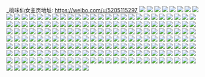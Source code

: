 _桃味仙女主页地址: https://weibo.com/u/5205115297 
![](https://wx4.sinaimg.cn/mw2000/005Gg8gxly1h93r359ogxj30u0140gv9.jpg) 
![](https://wx4.sinaimg.cn/mw2000/005Gg8gxly1h93r2z2s36j30u0140qc0.jpg) 
![](https://wx4.sinaimg.cn/mw2000/005Gg8gxly1h93r32dekwj30u01407e3.jpg) 
![](https://wx4.sinaimg.cn/mw2000/005Gg8gxly1h93r380qsbj30u01407c7.jpg) 
![](https://wx4.sinaimg.cn/mw2000/005Gg8gxly1h93r30i97rj30u0140wn7.jpg) 
![](https://wx4.sinaimg.cn/mw2000/005Gg8gxly1h93r2xcj4ij30u01404a6.jpg) 
![](https://wx4.sinaimg.cn/mw2000/005Gg8gxly1h93r33vvdoj30u0140qch.jpg) 
![](https://wx4.sinaimg.cn/mw2000/005Gg8gxly1h8xu2ofx4qj31400u0th6.jpg) 
![](https://wx4.sinaimg.cn/mw2000/005Gg8gxly1h8xu2q6uqrj30u0140wmu.jpg) 
![](https://wx4.sinaimg.cn/mw2000/005Gg8gxly1h8xu2w7a4uj31400u0n6a.jpg) 
![](https://wx4.sinaimg.cn/mw2000/005Gg8gxly1h8vndvy603j30u01407gd.jpg) 
![](https://wx4.sinaimg.cn/mw2000/005Gg8gxly1h8vndydw9cj30u0140gxe.jpg) 
![](https://wx4.sinaimg.cn/mw2000/005Gg8gxly1h8tbbldchgj30u0140gxp.jpg) 
![](https://wx4.sinaimg.cn/mw2000/005Gg8gxly1h8tbbnnxfmj30u0140n95.jpg) 
![](https://wx4.sinaimg.cn/mw2000/005Gg8gxly1h8prvw7pqlj30pa2szx0l.jpg) 
![](https://wx4.sinaimg.cn/mw2000/005Gg8gxly1h8prw001fuj30pa2szaxw.jpg) 
![](https://wx4.sinaimg.cn/mw2000/005Gg8gxly1h8prvsf35pj30u03bwhdt.jpg) 
![](https://wx4.sinaimg.cn/mw2000/005Gg8gxly1h8prw35u9vj30pa2szkdy.jpg) 
![](https://wx4.sinaimg.cn/mw2000/005Gg8gxly1h8prw5qiz5j30u027z4f6.jpg) 
![](https://wx4.sinaimg.cn/mw2000/005Gg8gxly1h8prw8n2nuj30pa2szqqz.jpg) 
![](https://wx4.sinaimg.cn/mw2000/005Gg8gxly1h8nlfarnloj30u0140gvn.jpg) 
![](https://wx4.sinaimg.cn/mw2000/005Gg8gxly1h8nlfbsq3wj30u0140qbv.jpg) 
![](https://wx4.sinaimg.cn/mw2000/005Gg8gxly1h8g1eaorw1j30u01407eo.jpg) 
![](https://wx4.sinaimg.cn/mw2000/005Gg8gxly1h8g1eb435qj30u0140n7r.jpg) 
![](https://wx4.sinaimg.cn/mw2000/005Gg8gxly1h83s2des97j30u01407fv.jpg) 
![](https://wx4.sinaimg.cn/mw2000/005Gg8gxly1h83s2bh33pj30u0140qhz.jpg) 
![](https://wx4.sinaimg.cn/mw2000/005Gg8gxly1h83s2cmw67j30u0140tns.jpg) 
![](https://wx4.sinaimg.cn/mw2000/005Gg8gxly1h7z48xj8ctj30u0140k3f.jpg) 
![](https://wx4.sinaimg.cn/mw2000/005Gg8gxly1h7z48mq3apj30u01407ip.jpg) 
![](https://wx4.sinaimg.cn/mw2000/005Gg8gxly1h7z48yt3wuj30u0140woc.jpg) 
![](https://wx4.sinaimg.cn/mw2000/005Gg8gxly1h7z48ku6z9j30u0140wt8.jpg) 
![](https://wx4.sinaimg.cn/mw2000/005Gg8gxly1h7z48w2jqvj30u0140k5g.jpg) 
![](https://wx4.sinaimg.cn/mw2000/005Gg8gxly1h7z48ob7trj30u0140gyt.jpg) 
![](https://wx4.sinaimg.cn/mw2000/005Gg8gxly1h7z48r675ej30u0140qds.jpg) 
![](https://wx4.sinaimg.cn/mw2000/005Gg8gxly1h7z48pxf63j30u014015o.jpg) 
![](https://wx4.sinaimg.cn/mw2000/005Gg8gxly1h7z48syvimj30u0140h0u.jpg) 
![](https://wx4.sinaimg.cn/mw2000/005Gg8gxly1h7z48ub9p1j30u0140gy9.jpg) 
![](https://wx4.sinaimg.cn/mw2000/005Gg8gxly1h7vr6oaz9pj30u0140qaw.jpg) 
![](https://wx4.sinaimg.cn/mw2000/005Gg8gxly1h7rxhesv4uj30u01407jd.jpg) 
![](https://wx4.sinaimg.cn/mw2000/005Gg8gxly1h7rxhdy2xpj30u014014s.jpg) 
![](https://wx4.sinaimg.cn/mw2000/005Gg8gxly1h7rxhfubbkj30u0140k4l.jpg) 
![](https://wx4.sinaimg.cn/mw2000/005Gg8gxly1h7rxhj4l72j30u0140drl.jpg) 
![](https://wx4.sinaimg.cn/mw2000/005Gg8gxly1h7rxhgfhc1j30u0140154.jpg) 
![](https://wx4.sinaimg.cn/mw2000/005Gg8gxly1h7rxhhxkyfj30u0140tmp.jpg) 
![](https://wx4.sinaimg.cn/mw2000/005Gg8gxly1h7rxhikdi0j30u0140naa.jpg) 
![](https://wx4.sinaimg.cn/mw2000/005Gg8gxly1h7rxhh3f53j30u0140ws1.jpg) 
![](https://wx4.sinaimg.cn/mw2000/005Gg8gxly1h7rxhk8qrgj30u0140h45.jpg) 
![](https://wx4.sinaimg.cn/mw2000/005Gg8gxly1h7pfixm9n2j30u0140tft.jpg) 
![](https://wx4.sinaimg.cn/mw2000/005Gg8gxly1h7pfix2sbrj30u0140aha.jpg) 
![](https://wx4.sinaimg.cn/mw2000/005Gg8gxly1h7pfiwjcnvj30u014179u.jpg) 
![](https://wx4.sinaimg.cn/mw2000/005Gg8gxly1h7pfj134hbj30u0140dn9.jpg) 
![](https://wx4.sinaimg.cn/mw2000/005Gg8gxly1h7izdgevavj30u0140ak8.jpg) 
![](https://wx4.sinaimg.cn/mw2000/005Gg8gxly1h7izdfuhygj30yp0q0q6a.jpg) 
![](https://wx4.sinaimg.cn/mw2000/005Gg8gxly1h7hs28i5qxj32bc334npg.jpg) 
![](https://wx4.sinaimg.cn/mw2000/005Gg8gxly1h7hs2l6rybj32bc334b2d.jpg) 
![](https://wx4.sinaimg.cn/mw2000/005Gg8gxly1h7hs2t4y08j32882yy1l0.jpg) 
![](https://wx4.sinaimg.cn/mw2000/005Gg8gxly1h7hs2f62ygj32bc3347wl.jpg) 
![](https://wx4.sinaimg.cn/mw2000/005Gg8gxly1h7hs2pgjkwj32742xgx6r.jpg) 
![](https://wx4.sinaimg.cn/mw2000/005Gg8gxly1h7hs2y4sp9j328q2zmqv8.jpg) 
![](https://wx4.sinaimg.cn/mw2000/005Gg8gxly1h7hs31yxiaj326s2x27wk.jpg) 
![](https://wx4.sinaimg.cn/mw2000/005Gg8gxly1h7hs244hl3j328i2zcb2d.jpg) 
![](https://wx4.sinaimg.cn/mw2000/005Gg8gxly1h7hs34o0fzj31vg2hyb2a.jpg) 
![](https://wx4.sinaimg.cn/mw2000/005Gg8gxly1h7bhec2stvj30u0140k2p.jpg) 
![](https://wx4.sinaimg.cn/mw2000/005Gg8gxly1h7bhecreoaj30u014045o.jpg) 
![](https://wx4.sinaimg.cn/mw2000/005Gg8gxly1h78oy5baaxj30u0140tj6.jpg) 
![](https://wx4.sinaimg.cn/mw2000/005Gg8gxly1h78oy6kr9yj30u0140na0.jpg) 
![](https://wx4.sinaimg.cn/mw2000/005Gg8gxly1h78oy89ejqj30u0140al9.jpg) 
![](https://wx4.sinaimg.cn/mw2000/005Gg8gxly1h78oy9y1i0j30u01417i6.jpg) 
![](https://wx4.sinaimg.cn/mw2000/005Gg8gxly1h78oy3ms5bj30u0140qgi.jpg) 
![](https://wx4.sinaimg.cn/mw2000/005Gg8gxly1h78oyb133jj30u0140tkv.jpg) 
![](https://wx4.sinaimg.cn/mw2000/005Gg8gxly1h78oydwpy4j30u0140k30.jpg) 
![](https://wx4.sinaimg.cn/mw2000/005Gg8gxly1h78oyc7at8j30u01407ba.jpg) 
![](https://wx4.sinaimg.cn/mw2000/005Gg8gxly1h78oygq5cej30u0140dp5.jpg) 
![](https://wx4.sinaimg.cn/mw2000/005Gg8gxly1h73o8k2pyqj30u0140gqb.jpg) 
![](https://wx4.sinaimg.cn/mw2000/005Gg8gxly1h73o8i4cmuj30u01407gu.jpg) 
![](https://wx4.sinaimg.cn/mw2000/005Gg8gxly1h727ol3lsfj30u0140q96.jpg) 
![](https://wx4.sinaimg.cn/mw2000/005Gg8gxly1h727omnnyaj30u0140k40.jpg) 
![](https://wx4.sinaimg.cn/mw2000/005Gg8gxly1h727op2t0yj30u0140tl0.jpg) 
![](https://wx4.sinaimg.cn/mw2000/005Gg8gxly1h727olyk10j30u0141459.jpg) 
![](https://wx4.sinaimg.cn/mw2000/005Gg8gxly1h727oncjrfj30u0140k3k.jpg) 
![](https://wx4.sinaimg.cn/mw2000/005Gg8gxly1h727ooj0p4j30u0140q7j.jpg) 
![](https://wx4.sinaimg.cn/mw2000/005Gg8gxly1h727okk1qgj30u0140do5.jpg) 
![](https://wx4.sinaimg.cn/mw2000/005Gg8gxly1h727oo1hw9j30u01407hf.jpg) 
![](https://wx4.sinaimg.cn/mw2000/005Gg8gxly1h727opfvtqj30u0140765.jpg) 
![](https://wx4.sinaimg.cn/mw2000/005Gg8gxly1h6ybvqpxesj30u0140q9h.jpg) 
![](https://wx4.sinaimg.cn/mw2000/005Gg8gxly1h6ybvr8ei1j30u0140jy2.jpg) 
![](https://wx4.sinaimg.cn/mw2000/005Gg8gxly1h6wj09qhycj30u0141k2e.jpg) 
![](https://wx4.sinaimg.cn/mw2000/005Gg8gxly1h6wj0bl0exj30u0140ajy.jpg) 
![](https://wx4.sinaimg.cn/mw2000/005Gg8gxly1h6ry4xcl0cj30u0140k7b.jpg) 
![](https://wx4.sinaimg.cn/mw2000/005Gg8gxly1h6ry4y9062j30u0140dvx.jpg) 
![](https://wx4.sinaimg.cn/mw2000/005Gg8gxly1h6ry4unprmj30u0140gsv.jpg) 
![](https://wx4.sinaimg.cn/mw2000/005Gg8gxly1h6ry4v9a8ej30u014045a.jpg) 
![](https://wx4.sinaimg.cn/mw2000/005Gg8gxly1h6ry4zimu3j30u0140wkf.jpg) 
![](https://wx4.sinaimg.cn/mw2000/005Gg8gxly1h6ry4ysyatj30u01400xt.jpg) 
![](https://wx4.sinaimg.cn/mw2000/005Gg8gxly1h6ry4tyskzj30u01407g7.jpg) 
![](https://wx4.sinaimg.cn/mw2000/005Gg8gxly1h6ry4wjsarj30u0140dv1.jpg) 
![](https://wx4.sinaimg.cn/mw2000/005Gg8gxly1h6ry4vrouvj30u0140n8x.jpg) 
![](https://wx4.sinaimg.cn/mw2000/005Gg8gxly1h6nng2e5k2j30u0140dqf.jpg) 
![](https://wx4.sinaimg.cn/mw2000/005Gg8gxly1h6nng6uvtbj30u0140496.jpg) 
![](https://wx4.sinaimg.cn/mw2000/005Gg8gxly1h6nng1xnnrj30u0140akz.jpg) 
![](https://wx4.sinaimg.cn/mw2000/005Gg8gxly1h6nng3ci2oj30u0140wtx.jpg) 
![](https://wx4.sinaimg.cn/mw2000/005Gg8gxly1h6mq0desscj30u0140wmy.jpg) 
![](https://wx4.sinaimg.cn/mw2000/005Gg8gxly1h6i3efb0fxj30u014078q.jpg) 
![](https://wx4.sinaimg.cn/mw2000/005Gg8gxly1h6i3ehqw90j30u0140qb8.jpg) 
![](https://wx4.sinaimg.cn/mw2000/005Gg8gxly1h6i3eh9zufj30u0140toi.jpg) 
![](https://wx4.sinaimg.cn/mw2000/005Gg8gxly1h6i3eevkpdj30u0140ae9.jpg) 
![](https://wx4.sinaimg.cn/mw2000/005Gg8gxly1h6fc44cb1cj30u0140tm4.jpg) 
![](https://wx4.sinaimg.cn/mw2000/005Gg8gxly1h6fc41kh0hj30u0140gwe.jpg) 
![](https://wx4.sinaimg.cn/mw2000/005Gg8gxly1h6fc44tv1wj30u0140ajo.jpg) 
![](https://wx4.sinaimg.cn/mw2000/005Gg8gxly1h6fc42ntpgj30u0140gza.jpg) 
![](https://wx4.sinaimg.cn/mw2000/005Gg8gxly1h6fc40xte1j30u0140gq3.jpg) 
![](https://wx4.sinaimg.cn/mw2000/005Gg8gxly1h6fc43a7jaj30u01407i6.jpg) 
![](https://wx4.sinaimg.cn/mw2000/005Gg8gxly1h6fc43tf9jj30u01414bt.jpg) 
![](https://wx4.sinaimg.cn/mw2000/005Gg8gxly1h6fc45sg5gj30u0140wi9.jpg) 
![](https://wx4.sinaimg.cn/mw2000/005Gg8gxly1h6fc45eacmj30u0140dld.jpg) 
![](https://wx4.sinaimg.cn/mw2000/005Gg8gxly1h6b2s57np3j31400u0thb.jpg) 
![](https://wx4.sinaimg.cn/mw2000/005Gg8gxly1h6b2s4d93jj30u0140agr.jpg) 
![](https://wx4.sinaimg.cn/mw2000/005Gg8gxly1h69swh8uekj30u0140dhm.jpg) 
![](https://wx4.sinaimg.cn/mw2000/005Gg8gxly1h68n642vpoj30u01400tw.jpg) 
![](https://wx4.sinaimg.cn/mw2000/005Gg8gxly1h62vj67c2sj327b2xrqv7.jpg) 
![](https://wx4.sinaimg.cn/mw2000/005Gg8gxly1h62vjdn8etj32c0340qv6.jpg) 
![](https://wx4.sinaimg.cn/mw2000/005Gg8gxly1h62vjhzucfj326w2x6e83.jpg) 
![](https://wx4.sinaimg.cn/mw2000/005Gg8gxly1h62vjax7ocj32c0340x6r.jpg) 
![](https://wx4.sinaimg.cn/mw2000/005Gg8gxly1h62vj0yitnj329c30gnac.jpg) 
![](https://wx4.sinaimg.cn/mw2000/005Gg8gxly1h60aabvqkrj30u0140dmq.jpg) 
![](https://wx4.sinaimg.cn/mw2000/005Gg8gxly1h60aa91zx2j30u0141k14.jpg) 
![](https://wx4.sinaimg.cn/mw2000/005Gg8gxly1h60aaxdehlj30u0140acd.jpg) 
![](https://wx4.sinaimg.cn/mw2000/005Gg8gxly1h5yf4w89hqj30u0140grj.jpg) 
![](https://wx4.sinaimg.cn/mw2000/005Gg8gxly1h5yf5nbo61j30u0140q5i.jpg) 
![](https://wx4.sinaimg.cn/mw2000/005Gg8gxly1h5yf4t27wej30u0140mz9.jpg) 
![](https://wx4.sinaimg.cn/mw2000/005Gg8gxly1h5yf4u2onjj30u0140jtc.jpg) 
![](https://wx4.sinaimg.cn/mw2000/005Gg8gxly1h5yf4togtvj30u0141jxe.jpg) 
![](https://wx4.sinaimg.cn/mw2000/005Gg8gxly1h5yf4ukupbj30u0140q5h.jpg) 
![](https://wx4.sinaimg.cn/mw2000/005Gg8gxly1h5yf4vps5tj30u0140n51.jpg) 
![](https://wx4.sinaimg.cn/mw2000/005Gg8gxly1h5yf6fq44yj30u01400u2.jpg) 
![](https://wx4.sinaimg.cn/mw2000/005Gg8gxly1h5yf4v59raj30u0140ahw.jpg) 
![](https://wx4.sinaimg.cn/mw2000/005Gg8gxly1h5x9zeqn4ej326q2wzkjm.jpg) 
![](https://wx4.sinaimg.cn/mw2000/005Gg8gxly1h5x9zcpgcrj329i30o4aq.jpg) 
![](https://wx4.sinaimg.cn/mw2000/005Gg8gxly1h5x9zh6frmj323t2t3ao5.jpg) 
![](https://wx4.sinaimg.cn/mw2000/005Gg8gxly1h5x9znb173j32c03407wl.jpg) 
![](https://wx4.sinaimg.cn/mw2000/005Gg8gxly1h5x9zs3jbmj32c03404qs.jpg) 
![](https://wx4.sinaimg.cn/mw2000/005Gg8gxly1h5x9zw10qfj32c0340hdt.jpg) 
![](https://wx4.sinaimg.cn/mw2000/005Gg8gxly1h5xa07wx2zj32c0340e83.jpg) 
![](https://wx4.sinaimg.cn/mw2000/005Gg8gxly1h5xa036vckj32c03401kz.jpg) 
![](https://wx4.sinaimg.cn/mw2000/005Gg8gxly1h5xa04t1klj326q2wzamr.jpg) 
![](https://wx4.sinaimg.cn/mw2000/005Gg8gxly1h5j70ns2efj32c0340kjo.jpg) 
![](https://wx4.sinaimg.cn/mw2000/005Gg8gxly1h5j714zp5vj32c0340e84.jpg) 
![](https://wx4.sinaimg.cn/mw2000/005Gg8gxly1h5j70spiyoj32c03404qt.jpg) 
![](https://wx4.sinaimg.cn/mw2000/005Gg8gxly1h5j70x2cntj32c03404qt.jpg) 
![](https://wx4.sinaimg.cn/mw2000/005Gg8gxly1h56n5pahyrj32c0340qv7.jpg) 
![](https://wx4.sinaimg.cn/mw2000/005Gg8gxly1h56n5jvpowj327m2y67wi.jpg) 
![](https://wx4.sinaimg.cn/mw2000/005Gg8gxly1h56n5qmg6wj321g2py7wi.jpg) 
![](https://wx4.sinaimg.cn/mw2000/005Gg8gxly1h56n5l4x6fj32c0340x6p.jpg) 
![](https://wx4.sinaimg.cn/mw2000/005Gg8gxly1h5567ac9rjj30u01407dj.jpg) 
![](https://wx4.sinaimg.cn/mw2000/005Gg8gxly1h5567b1v8qj30u0140aig.jpg) 
![](https://wx4.sinaimg.cn/mw2000/005Gg8gxly1h545tlm7nnj30u0140ako.jpg) 
![](https://wx4.sinaimg.cn/mw2000/005Gg8gxly1h545uiwxgtj30u0140ahe.jpg) 
![](https://wx4.sinaimg.cn/mw2000/005Gg8gxly1h545ui9jagj30u0140ahg.jpg) 
![](https://wx4.sinaimg.cn/mw2000/005Gg8gxly1h534qbl5bkj30u0140qc1.jpg) 
![](https://wx4.sinaimg.cn/mw2000/005Gg8gxly1h52iiy8chrj30u01400y1.jpg) 
![](https://wx4.sinaimg.cn/mw2000/005Gg8gxly1h520j66tjpj30u01407a4.jpg) 
![](https://wx4.sinaimg.cn/mw2000/005Gg8gxly1h520i75rjwj30u0140wlp.jpg) 
![](https://wx4.sinaimg.cn/mw2000/005Gg8gxly1h4xgem1qpsj328r2zob29.jpg) 
![](https://wx4.sinaimg.cn/mw2000/005Gg8gxly1h4xgfaolxhj328m2zinpe.jpg) 
![](https://wx4.sinaimg.cn/mw2000/005Gg8gxly1h4xgeqsizij32a431hhdu.jpg) 
![](https://wx4.sinaimg.cn/mw2000/005Gg8gxly1h4xgep2hb7j32b032ohdu.jpg) 
![](https://wx4.sinaimg.cn/mw2000/005Gg8gxly1h4sqkp1s7pj31m026vkjl.jpg) 
![](https://wx4.sinaimg.cn/mw2000/005Gg8gxly1h4sqkqm5tvj31o02807wi.jpg) 
![](https://wx4.sinaimg.cn/mw2000/005Gg8gxly1h4sqko5vndj31mc25te82.jpg) 
![](https://wx4.sinaimg.cn/mw2000/005Gg8gxly1h4sqktd1k5j31o02807wi.jpg) 
![](https://wx4.sinaimg.cn/mw2000/005Gg8gxly1h4pwbw75gcj30u0140tk8.jpg) 
![](https://wx4.sinaimg.cn/mw2000/005Gg8gxly1h4pwbx8hh8j30u0140n86.jpg) 
![](https://wx4.sinaimg.cn/mw2000/005Gg8gxly1h4pwbxr5vrj30u0140gso.jpg) 
![](https://wx4.sinaimg.cn/mw2000/005Gg8gxly1h4pwbya3tcj30u01417dk.jpg) 
![](https://wx4.sinaimg.cn/mw2000/005Gg8gxly1h4jiblncrkj31xa2ke4qq.jpg) 
![](https://wx4.sinaimg.cn/mw2000/005Gg8gxly1h4jibnypmyj31ze2n7x6p.jpg) 
![](https://wx4.sinaimg.cn/mw2000/005Gg8gxly1h4jibmp57yj322j2re4qq.jpg) 
![](https://wx4.sinaimg.cn/mw2000/005Gg8gxly1h4aab9tlglj329a30ehdx.jpg) 
![](https://wx4.sinaimg.cn/mw2000/005Gg8gxly1h4aabczh36j32c0340kjp.jpg) 
![](https://wx4.sinaimg.cn/mw2000/005Gg8gxly1h4aab6km03j326m2wunpi.jpg) 
![](https://wx4.sinaimg.cn/mw2000/005Gg8gxly1h4aabfllpkj32au32gkjq.jpg) 
![](https://wx4.sinaimg.cn/mw2000/005Gg8gxly1h4aabhq0zij32c0340nph.jpg) 
![](https://wx4.sinaimg.cn/mw2000/005Gg8gxly1h4aabje204j322n2rjnpf.jpg) 
![](https://wx4.sinaimg.cn/mw2000/005Gg8gxly1h4aa9tqw95j32322s2qv8.jpg) 
![](https://wx4.sinaimg.cn/mw2000/005Gg8gxly1h4aabmfyasj32c0340u13.jpg) 
![](https://wx4.sinaimg.cn/mw2000/005Gg8gxly1h4aabnwnk8j323a2seu10.jpg) 
![](https://wx4.sinaimg.cn/mw2000/005Gg8gxly1h48y1396asj323o1kr7wi.jpg) 
![](https://wx4.sinaimg.cn/mw2000/005Gg8gxly1h48y182wodj32801o0qv5.jpg) 
![](https://wx4.sinaimg.cn/mw2000/005Gg8gxly1h48y19erxtj32c03407wi.jpg) 
![](https://wx4.sinaimg.cn/mw2000/005Gg8gxly1h46teftqowj329f3607wi.jpg) 
![](https://wx4.sinaimg.cn/mw2000/005Gg8gxly1h46tedbg2lj329f360b2a.jpg) 
![](https://wx4.sinaimg.cn/mw2000/005Gg8gxly1h3zsn0ko8pj30u01400yy.jpg) 
![](https://wx4.sinaimg.cn/mw2000/005Gg8gxly1h3zsn0atotj30u014046p.jpg) 
![](https://wx4.sinaimg.cn/mw2000/005Gg8gxly1h3w5cs7nw6j30u0140wsi.jpg) 
